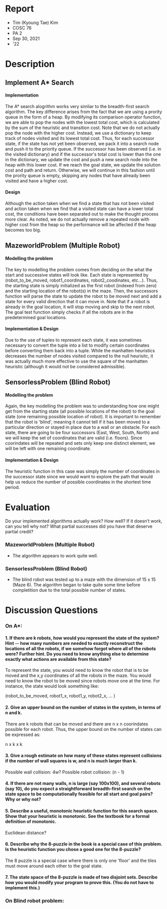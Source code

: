 # Report
- Tim (Kyoung Tae) Kim
- COSC 76
- PA 2
- Sep 30, 2021
- '22

# Description

## Implement A* Search

#### Implementation 

The A* search alogrithm works very simliar to the breadth-first search algorithm. The key difference arises from the fact that we are using a prority queue in the form of a heap. By modifying its comparison operator function, we are able to pop the nodes with the lowest total cost, which is calculated by the sum of the heuristic and transition cost. Note that we do not actually pop the node with the higher cost. Instead, we use a dictionary to keep track of nodes visited and its lowest total cost. Thus, for each successor state, if the state has not yet been observed, we pack it into a search node and push it to the priority queue. If the successor has been observed (i.e. in the visited dictionary) and if the successor's total cost is lower than the one in the dictionary, we update the cost and push a new search node into the heap with this lower cost. If we reach the goal state, we update the solution cost and path and return. Otherwise, we will continue in this fashion until the prority queue is empty, skipping any nodes that have already been visited and have a higher cost. 

#### Design

Although the action taken when we find a state that has not been visited and action taken when we find that a visited state can have a lower total cost, the conditions have been separated out to make the thought process more clear. As noted, we do not actually remove a repeated node with higher cost from the heap so the performance will be affected if the heap becomes too big. 

## MazeworldProblem (Multiple Robot)

#### Modelling the problem

The key to modelling the problem comes from deciding on the what the start and successive states will look like. Each state is represented by (robot\_to\_be\_moved, robot1\_coordinates, robot2\_coodinates, etc...). Thus, the starting state is simply initialized as the first robot (indexed from zero) and the starting location of the robot(s) in the maze. Then, the successors function will parse the state to update the robot to be moved next and add a state for every valid direction that it can move in. Note that if a robot is already in the goal location, it will stop moving and skip to the next robot. The goal test function simply checks if all the robots are in the predetermined goal locations.

#### Implementation & Design

Due to the use of tuples to represent each state, it was sometimes necessary to convert the tuple into a list to modify certain coordinates before converting them back into a tuple. While the manhatten heuristics decreases the number of nodes visited compared to the null heurisitc, it was actually much more effective to use the square of the manhatten heuristic (although it would not be considered admissible). 

## SensorlessProblem (Blind Robot)

#### Modelling the problem

Again, the key modelling the problem was to understanding how one might get from the starting state (all possible locations of the robot) to the goal state (one remaining possible location of robot). It is important to remember that the robot is 'blind', meaning it cannot tell if it has been moved to a particular direction or stayed in place due to a wall or an obstacle. For each state, there are going to be four successors (East, West, South, North) and we will keep the set of coordinates that are valid (i.e. floors). Since coorindates will be repeated and sets only keep one distinct element, we will be left with one remaining coordinate. 

#### Implementation & Design

The heuristic function in this case was simply the number of coordinates in the successor state since we would want to explore the path that would help us reduce the number of possible coordinates in the shortest time period. 

# Evaluation

Do your implemented algorithms actually work? How well? If it doesn’t work, can you tell why not? What partial successes did you have that deserve partial credit? 

### MazeworldProblem (Multiple Robot)
- The algorithm appears to work quite well. 


### SensorlessProblem (Blind Robot)
- The blind robot was tested up to a maze with the dimension of 15 x 15 (Maze 6). The algorithm began to take quite some time before completition due to the total possible number of states. 

# Discussion Questions

### On A*: 

#### 1. If there are k robots, how would you represent the state of the system? Hint -- how many numbers are needed to exactly reconstruct the locations of all the robots, if we somehow forgot where all of the robots were? Further hint. Do you need to know anything else to determine exactly what actions are available from this state?

To represent the state, you would need to know the robot that is to be moved and the x,y coordinates of all the robots in the maze. You would need to know the robot to be moved since robots move one at the time. For instance, the state would look something like: 

(robot\_to\_be\_moved, robot1\_x, robot1_y, robot2\_x, ... )


#### 2. Give an upper bound on the number of states in the system, in terms of n and k.

There are k robots that can be moved and there are n x n coorindates possible for each robot. Thus, the upper bound on the number of states can be expressed as: 

n x k x k 

#### 3. Give a rough estimate on how many of these states represent collisions if the number of wall squares is w, and n is much larger than k.

Possible wall collision: 4w?
Possible robot collision: (n - 1) 


#### 4. If there are not many walls, n is large (say 100x100), and several  robots (say 10), do you expect a straightforward breadth-first search on the state space to be computationally feasible for all start and goal pairs? Why or why not?



#### 5. Describe a useful, monotonic heuristic function for this search space. Show that your heuristic is monotonic. See the textbook for a formal definition of monotonic.

Euclidean distance?


#### 6. Describe why the 8-puzzle in the book is a special case of this problem. Is the heuristic function you chose a good one for the 8-puzzle?

The 8 puzzle is a special case where there is only one 'floor' and the tiles must move around each other to the goal state. 

#### 7. The state space of the 8-puzzle is made of two disjoint sets.  Describe how you would modify your program to prove this. (You do not have to implement this.)

### On Blind robot problem: 


